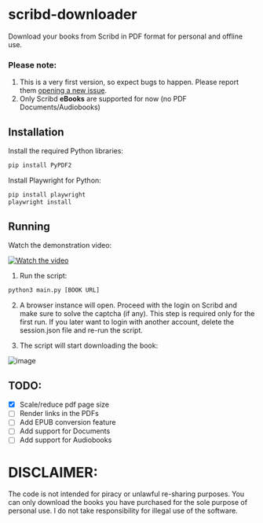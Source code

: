 # scribd-downloader

Download your books from Scribd in PDF format for personal and offline use.

### Please note:

1. This is a very first version, so expect bugs to happen. Please report them [opening a new issue](https://github.com/evmer/scribd-downloader/issues).
2. Only Scribd **eBooks** are supported for now (no PDF Documents/Audiobooks)

## Installation

Install the required Python libraries:

```sh
pip install PyPDF2
```

Install Playwright for Python:

```sh
pip install playwright
playwright install
```

## Running

Watch the demonstration video:

[![Watch the video](https://i.ytimg.com/vi/sbMb_EOFNTA/maxresdefault.jpg?sqp=-oaymwEmCIAKENAF8quKqQMa8AEB-AH-CYACzAWKAgwIABABGGUgZShlMA8=&rs=AOn4CLDX4KgEQcWknMS3Dgf8735uE2GUEQ)](https://youtu.be/sbMb_EOFNTA)

1. Run the script:

```sh
python3 main.py [BOOK URL]
```

2. A browser instance will open. Proceed with the login on Scribd and make sure to solve the captcha (if any). This step is required only for the first run. If you later want to login with another account, delete the session.json file and re-run the script.

3. The script will start downloading the book:

![image](https://user-images.githubusercontent.com/10036897/208117827-afc6087e-fc76-4bca-8138-be839113d666.png)

## TODO:

-   [x] Scale/reduce pdf page size
-   [ ] Render links in the PDFs
-   [ ] Add EPUB conversion feature
-   [ ] Add support for Documents
-   [ ] Add support for Audiobooks

# DISCLAIMER:

The code is not intended for piracy or unlawful re-sharing purposes. You can only download the books you have purchased for the sole purpose of personal use. I do not take responsibility for illegal use of the software.
